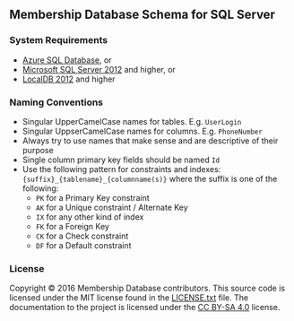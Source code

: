 ## Membership Database Schema for SQL Server

### System Requirements

  * [Azure SQL Database](https://azure.microsoft.com/services/sql-database/), or
  * [Microsoft SQL Server 2012](https://www.microsoft.com/server-cloud/products/sql-server/) and higher, or
  * [LocalDB 2012](https://www.microsoft.com/server-cloud/products/sql-server-editions/sql-server-express.aspx) and higher

### Naming Conventions

  * Singular UpperCamelCase names for tables. E.g. `UserLogin`
  * Singular UppserCamelCase names for columns. E.g. `PhoneNumber`
  * Always try to use names that make sense and are descriptive of their purpose
  * Single column primary key fields should be named `Id`
  * Use the following pattern for constraints and indexes: `{suffix}_{tablename}_{columnname(s)}` where the suffix is
   one of the following:
    * `PK` for a Primary Key constraint
    * `AK` for a Unique constraint / Alternate Key
    * `IX` for any other kind of index
    * `FK` for a Foreign Key
    * `CK` for a Check constraint
    * `DF` for a Default constraint

### License

Copyright © 2016 Membership Database contributors. This source code is licensed
under the MIT license found in the [LICENSE.txt](https://github.com/membership/membership.db/blob/master/LICENSE.txt)
file. The documentation to the project is licensed under the
[CC BY-SA 4.0](http://creativecommons.org/licenses/by-sa/4.0/) license.
